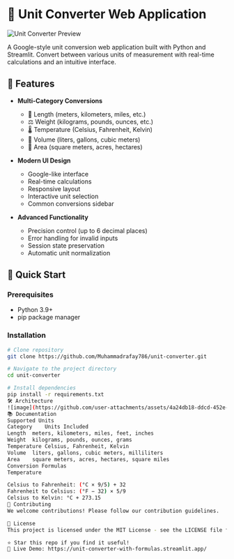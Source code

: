 # 🔄 Unit Converter Web Application

![Unit Converter Preview](![image](https://github.com/user-attachments/assets/02b2a8db-31d4-42f4-8063-1690710c8c93)
)

A Google-style unit conversion web application built with Python and Streamlit. Convert between various units of measurement with real-time calculations and an intuitive interface.

## 🌟 Features

- **Multi-Category Conversions**
  - 📏 Length (meters, kilometers, miles, etc.)
  - ⚖️ Weight (kilograms, pounds, ounces, etc.)
  - 🌡️ Temperature (Celsius, Fahrenheit, Kelvin)
  - 🧪 Volume (liters, gallons, cubic meters)
  - 📐 Area (square meters, acres, hectares)

- **Modern UI Design**
  - Google-like interface
  - Real-time calculations
  - Responsive layout
  - Interactive unit selection
  - Common conversions sidebar

- **Advanced Functionality**
  - Precision control (up to 6 decimal places)
  - Error handling for invalid inputs
  - Session state preservation
  - Automatic unit normalization

## 🚀 Quick Start

### Prerequisites
- Python 3.9+
- pip package manager

### Installation
```bash
# Clone repository
git clone https://github.com/Muhammadrafay786/unit-converter.git

# Navigate to the project directory
cd unit-converter

# Install dependencies
pip install -r requirements.txt
🛠️ Architecture
![image](https://github.com/user-attachments/assets/4a24db18-ddcd-452e-a3bb-c79c377c9c2a)
📚 Documentation
Supported Units
Category	Units Included
Length	meters, kilometers, miles, feet, inches
Weight	kilograms, pounds, ounces, grams
Temperature	Celsius, Fahrenheit, Kelvin
Volume	liters, gallons, cubic meters, milliliters
Area	square meters, acres, hectares, square miles
Conversion Formulas
Temperature

Celsius to Fahrenheit: (°C × 9/5) + 32
Fahrenheit to Celsius: (°F − 32) × 5/9
Celsius to Kelvin: °C + 273.15
🤝 Contributing
We welcome contributions! Please follow our contribution guidelines.

📜 License
This project is licensed under the MIT License - see the LICENSE file for details.

⭐ Star this repo if you find it useful!
🔗 Live Demo: https://unit-converter-with-formulas.streamlit.app/
